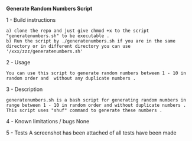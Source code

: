 ******Generate Random Numbers Script******

1 - Build instructions

    a) clone the repo and just give chmod +x to the script "generatenumbers.sh" to be executable .
    b) Run the script by ./generatenumbers.sh if you are in the same directory or in different directory you can use '/xxx/zzz/generatenumbers.sh'

2 - Usage

    You can use this script to generate random numbers between 1 - 10 in random order and  without any duplicate numbers .

3 - Description

    generatenumbers.sh is a bash script for generating random numbers in range between 1 - 10 in random order and without duplicate numbers .
    This script uses "shuf" command to generate these numbers .

4 - Known limitations / bugs
    None

5 - Tests 
    A screenshot  has been attached of all tests have been made
